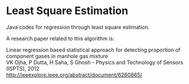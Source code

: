 # Least Square Estimation

Java codes for regression through least square estimation.


A research paper related to this algorithm is:

Linear regression based statistical approach for detecting proportion of component gases in manhole gas mixture <br>
VK Ojha, P Dutta, H Saha, S Ghosh - Physics and Technology of Sensors (ISPTS), 2012 <br>
http://ieeexplore.ieee.org/abstract/document/6260865/

